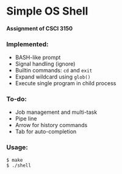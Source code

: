 # Simple OS Shell 
#### Assignment of CSCI 3150

### Implemented:
- BASH-like prompt
- Signal handling (ignore)
- Builtin commands: `cd` and `exit`
- Expand wildcard using `glob()`
- Execute single program in child process

### To-do:
- Job management and multi-task
- Pipe line
- Arrow for history commands
- Tab for auto-completion

### Usage:
```
$ make
$ ./shell
```
